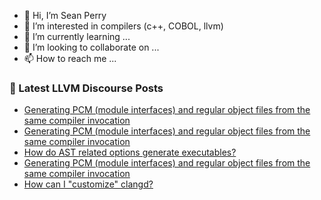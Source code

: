 - 👋 Hi, I’m Sean Perry
- 👀 I’m interested in compilers (c++, COBOL, llvm)
- 🌱 I’m currently learning ...
- 💞️ I’m looking to collaborate on ...
- 📫 How to reach me ...

<!---
s66perry/s66perry is a ✨ special ✨ repository because its `README.md` (this file) appears on your GitHub profile.
You can click the Preview link to take a look at your changes.
--->
### 📕 Latest LLVM Discourse Posts

<!-- DISCOURSE-LLVM:START -->
- [Generating PCM &lpar;module interfaces&rpar; and regular object files from the same compiler invocation](https://discourse.llvm.org/t/generating-pcm-module-interfaces-and-regular-object-files-from-the-same-compiler-invocation/65918#post_5)
- [Generating PCM &lpar;module interfaces&rpar; and regular object files from the same compiler invocation](https://discourse.llvm.org/t/generating-pcm-module-interfaces-and-regular-object-files-from-the-same-compiler-invocation/65918#post_4)
- [How do AST related options generate executables?](https://discourse.llvm.org/t/how-do-ast-related-options-generate-executables/65908#post_3)
- [Generating PCM &lpar;module interfaces&rpar; and regular object files from the same compiler invocation](https://discourse.llvm.org/t/generating-pcm-module-interfaces-and-regular-object-files-from-the-same-compiler-invocation/65918#post_3)
- [How can I &quot;customize&quot; clangd?](https://discourse.llvm.org/t/how-can-i-customize-clangd/65935#post_2)
<!-- DISCOURSE-LLVM:END -->
